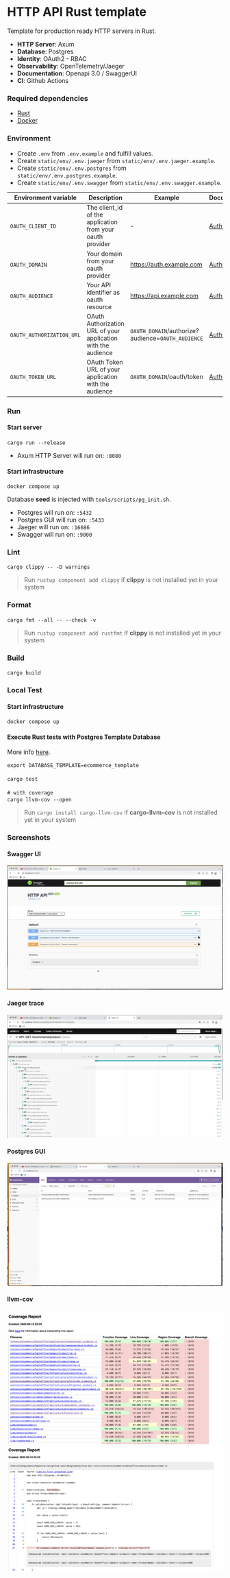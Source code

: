 # HTTP API Rust template

Template for production ready HTTP servers in Rust.

- **HTTP Server**: Axum
- **Database**: Postgres
- **Identity**: OAuth2 - RBAC
- **Observability**: OpenTelemetry/Jaeger
- **Documentation**: Openapi 3.0 / SwaggerUI
- **CI**: Github Actions

### Required dependencies

- [Rust](https://www.rust-lang.org/tools/install)
- [Docker](https://docs.docker.com/engine/install/)

### Environment

- Create `.env` from `.env.example` and fulfill values.
- Create `static/env/.env.jaeger` from `static/env/.env.jaeger.example`.
- Create `static/env/.env.postgres` from `static/env/.env.postgres.example`.
- Create `static/env/.env.swagger` from `static/env/.env.swagger.example`.

| Environment variable      | Description                                                   | Example                                            | Documentation                                                                 |
|---------------------------|---------------------------------------------------------------|----------------------------------------------------|-------------------------------------------------------------------------------|
| `OAUTH_CLIENT_ID`         | The client_id of the application from your oauth provider     | -                                                  | [Auth0](https://auth0.com/docs/get-started/applications/application-settings) |
| `OAUTH_DOMAIN`            | Your domain from your oauth provider                          | https://auth.example.com                           | [Auth0](https://auth0.com/docs/customize/custom-domains)                      |
| `OAUTH_AUDIENCE`          | Your API identifier as oauth resource                         | https://api.example.com                            | [Auth0](https://auth0.com/docs/get-started/apis/api-settings)                 |
| `OAUTH_AUTHORIZATION_URL` | OAuth Authorization URL of your application with the audience | `OAUTH_DOMAIN`/authorize?audience=`OAUTH_AUDIENCE` | [Auth0](https://auth0.com/docs/get-started/apis/api-settings)                 |
| `OAUTH_TOKEN_URL`         | OAuth Token URL of your application with the audience         | `OAUTH_DOMAIN`/oauth/token                         | [Auth0](https://auth0.com/docs/get-started/apis/api-settings)                 |

### Run

#### Start server

```shell
cargo run --release
```

- Axum HTTP Server will run on: `:8080`

#### Start infrastructure

```shell
docker compose up
```

Database **seed** is injected with `tools/scripts/pg_init.sh`.

- Postgres will run on: `:5432`
- Postgres GUI will run on: `:5433`
- Jaeger will run on: `:16686`
- Swagger will run on: `:9000`

### Lint

```shell
cargo clippy -- -D warnings
```

> Run `rustup component add clippy` if **clippy** is not installed yet in your system

### Format

```shell
cargo fmt --all -- --check -v
```

> Run `rustup component add rustfmt` if **clippy** is not installed yet in your system

### Build

```shell
cargo build
```

### Local Test

#### Start infrastructure

```shell
docker compose up
```

#### Execute Rust tests with Postgres Template Database

More info [here](https://www.postgresql.org/docs/current/manage-ag-templatedbs.html).

```shell
export DATABASE_TEMPLATE=ecommerce_template

cargo test

# with coverage
cargo llvm-cov --open
```

> Run `cargo install cargo-llvm-cov` if **cargo-llvm-cov** is not installed yet in your system

### Screenshots

#### Swagger UI

![swagger](./static/img/swagger.png)

#### Jaeger trace

![jaeger](./static/img/jaeger.png)

#### Postgres GUI

![pgweb](./static/img/pgweb.png)

#### llvm-cov

![cov](./static/img/cov.png)
![cov_2](./static/img/cov_2.png)